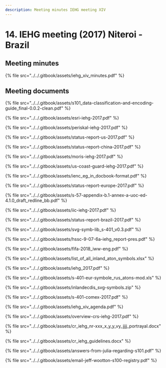 ```yaml
---
description: Meeting minutes IEHG meeting XIV
---
```


# 14. IEHG meeting \(2017\) Niteroi - Brazil

## Meeting minutes

{% file src="../../.gitbook/assets/iehg\_xiv\_minutes.pdf" %}

## Meeting documents

{% file src="../../.gitbook/assets/s101\_data-classification-and-encoding-guide\_final-0.0.2-clean.pdf" %}

{% file src="../../.gitbook/assets/esri-iehg-2017.pdf" %}

{% file src="../../.gitbook/assets/periskal-iehg-2017.pdf" %}

{% file src="../../.gitbook/assets/status-report-us-2017.pdf" %}

{% file src="../../.gitbook/assets/status-report-china-2017.pdf" %}

{% file src="../../.gitbook/assets/moris-iehg-2017.pdf" %}

{% file src="../../.gitbook/assets/us-coast-guard-iehg-2017.pdf" %}

{% file src="../../.gitbook/assets/ienc\_eg\_in\_docbook-format.pdf" %}

{% file src="../../.gitbook/assets/status-report-europe-2017.pdf" %}

{% file src="../../.gitbook/assets/s-57-appendix-b.1-annex-a-uoc-ed-4.1.0\_draft\_redline\_bb.pdf" %}

{% file src="../../.gitbook/assets/iic-iehg-2017.pdf" %}

{% file src="../../.gitbook/assets/status-report-brazil-2017.pdf" %}

{% file src="../../.gitbook/assets/svg-symb-lib\_s-401\_v0.3.pdf" %}

{% file src="../../.gitbook/assets/hssc-9-07-6a-iehg\_report-pres.pdf" %}

{% file src="../../.gitbook/assets/fifa-2018\_iww-eng.pdf" %}

{% file src="../../.gitbook/assets/list\_of\_all\_inland\_aton\_symbols.xlsx" %}

{% file src="../../.gitbook/assets/iehg\_2017.pdf" %}

{% file src="../../.gitbook/assets/s-401-eur-symbole\_rus\_atons-mod.xls" %}

{% file src="../../.gitbook/assets/inlandecdis\_svg-symbols.zip" %}

{% file src="../../.gitbook/assets/s-401-comex-2017.pdf" %}

{% file src="../../.gitbook/assets/iehg\_xiv\_agenda.pdf" %}

{% file src="../../.gitbook/assets/overview-crs-iehg-2017.pdf" %}

{% file src="../../.gitbook/assets/cr\_iehg\_nr-xxx\_x\_y\_y\_vy\_jjjj\_portrayal.docx" %}

{% file src="../../.gitbook/assets/cr\_iehg\_guidelines.docx" %}

{% file src="../../.gitbook/assets/answers-from-julia-regarding-s101.pdf" %}

{% file src="../../.gitbook/assets/email-jeff-wootton-s100-registry.pdf" %}

